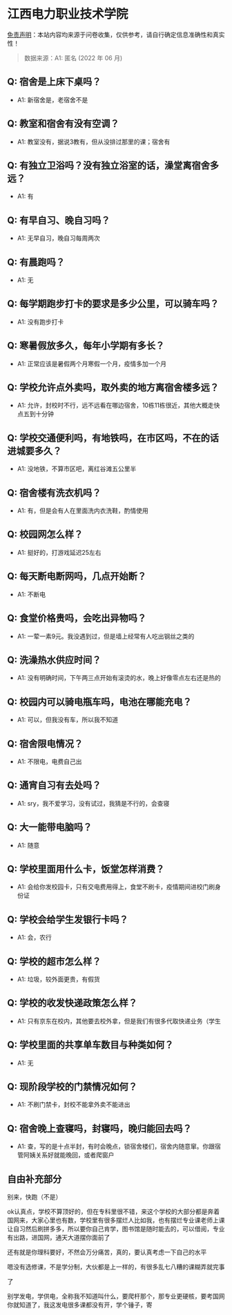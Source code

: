 # 江西电力职业技术学院

[免责声明](https://colleges.chat/#_3)：本站内容均来源于问卷收集，仅供参考，请自行确定信息准确性和真实性！

> 数据来源：A1: 匿名 (2022 年 06 月)

## Q: 宿舍是上床下桌吗？

- A1: 新宿舍是，老宿舍不是

## Q: 教室和宿舍有没有空调？

- A1: 教室没有，据说3教有，但从没排过那里的课；宿舍有

## Q: 有独立卫浴吗？没有独立浴室的话，澡堂离宿舍多远？

- A1: 有

## Q: 有早自习、晚自习吗？

- A1: 无早自习，晚自习每周两次

## Q: 有晨跑吗？

- A1: 无

## Q: 每学期跑步打卡的要求是多少公里，可以骑车吗？

- A1: 没有跑步打卡

## Q: 寒暑假放多久，每年小学期有多长？

- A1: 正常应该是暑假两个月寒假一个月，疫情多加一个月

## Q: 学校允许点外卖吗，取外卖的地方离宿舍楼多远？

- A1: 允许，封校时不行，远不远看在哪边宿舍，10栋11栋很近，其他大概走快点五到十分钟

## Q: 学校交通便利吗，有地铁吗，在市区吗，不在的话进城要多久？

- A1: 没地铁，不算市区吧，离红谷滩五公里半

## Q: 宿舍楼有洗衣机吗？

- A1: 有，但是会有人在里面洗内衣洗鞋，酌情使用

## Q: 校园网怎么样？

- A1: 挺好的，打游戏延迟25左右

## Q: 每天断电断网吗，几点开始断？

- A1: 不断电

## Q: 食堂价格贵吗，会吃出异物吗？

- A1: 一荤一素9元。我没遇到过，但是墙上经常有人吃出钢丝之类的

## Q: 洗澡热水供应时间？

- A1: 没有明确时间，下午两三点开始有滚烫的水，晚上好像零点左右还是热的

## Q: 校园内可以骑电瓶车吗，电池在哪能充电？

- A1: 可以，但我没有车，所以我不知道

## Q: 宿舍限电情况？

- A1: 不限电，电费自己出

## Q: 通宵自习有去处吗？

- A1: sry，我不爱学习，没有试过，我猜是不行的，会查寝

## Q: 大一能带电脑吗？

- A1: 随意

## Q: 学校里面用什么卡，饭堂怎样消费？

- A1: 会给你发校园卡，只有交电费用得上，食堂不刷卡，疫情期间进校门刷身份证

## Q: 学校会给学生发银行卡吗？

- A1: 会，农行

## Q: 学校的超市怎么样？

- A1: 垃圾，较外面更贵，有假货

## Q: 学校的收发快递政策怎么样？

- A1: 只有京东在校内，其他要去校外拿，但是我们有很多代取快递业务（学生

## Q: 学校里面的共享单车数目与种类如何？

- A1: 无

## Q: 现阶段学校的门禁情况如何？

- A1: 不刷门禁卡，封校不能拿外卖不能进出

## Q: 宿舍晚上查寝吗，封寝吗，晚归能回去吗？

- A1: 查，写的是十点半封，有时会晚点，锁宿舍楼们，宿舍内随意窜。你跟宿管阿姨关系好就能晚回，或者爬窗户

## 自由补充部分

别来，快跑（不是）

ok认真点，学校不算顶好的，但在专科里很不错，来这个学校的大部分都是奔着国网来，大家心里也有数，学校里有很多摆烂人比如我，也有摆烂专业课老师上课让自习然后刷拼多多，所以要你自己肯学，图书馆是随时能去的，可以借阅，专业有出路，进国网，通天大道摆你面前了

还有就是你理科要好，不然会万分痛苦，真的，要认真考虑一下自己的水平

嗯没有选修课，不是学分制，大伙都是上一样的，有很多乱七八糟的课糊弄就完事

了

别学发电，学供电，全称我不知道叫什么，要爬杆那个，那专业更硬核，要考国网你就知道了，我这发电很多课都没有开，学个锤子，寄